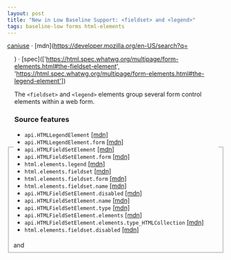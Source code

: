 ```yaml
---
layout: post
title: "New in Low Baseline Support: <fieldset> and <legend>"
tags: baseline-low forms html-elements
---
```


[caniuse](https://caniuse.com/?search=fieldset) · [mdn](https://developer.mozilla.org/en-US/search?q=<fieldset> and <legend>) · [spec](['https://html.spec.whatwg.org/multipage/form-elements.html#the-fieldset-element', 'https://html.spec.whatwg.org/multipage/form-elements.html#the-legend-element'])

The `<fieldset>` and `<legend>` elements group several form control elements within a web form.

### Source features

- ``api.HTMLLegendElement`` [[mdn]](https://developer.mozilla.org/en-US/search?q=api.HTMLLegendElement)
- ``api.HTMLLegendElement.form`` [[mdn]](https://developer.mozilla.org/en-US/search?q=api.HTMLLegendElement.form)
- ``api.HTMLFieldSetElement`` [[mdn]](https://developer.mozilla.org/en-US/search?q=api.HTMLFieldSetElement)
- ``api.HTMLFieldSetElement.form`` [[mdn]](https://developer.mozilla.org/en-US/search?q=api.HTMLFieldSetElement.form)
- ``html.elements.legend`` [[mdn]](https://developer.mozilla.org/en-US/search?q=html.elements.legend)
- ``html.elements.fieldset`` [[mdn]](https://developer.mozilla.org/en-US/search?q=html.elements.fieldset)
- ``html.elements.fieldset.form`` [[mdn]](https://developer.mozilla.org/en-US/search?q=html.elements.fieldset.form)
- ``html.elements.fieldset.name`` [[mdn]](https://developer.mozilla.org/en-US/search?q=html.elements.fieldset.name)
- ``api.HTMLFieldSetElement.disabled`` [[mdn]](https://developer.mozilla.org/en-US/search?q=api.HTMLFieldSetElement.disabled)
- ``api.HTMLFieldSetElement.name`` [[mdn]](https://developer.mozilla.org/en-US/search?q=api.HTMLFieldSetElement.name)
- ``api.HTMLFieldSetElement.type`` [[mdn]](https://developer.mozilla.org/en-US/search?q=api.HTMLFieldSetElement.type)
- ``api.HTMLFieldSetElement.elements`` [[mdn]](https://developer.mozilla.org/en-US/search?q=api.HTMLFieldSetElement.elements)
- ``api.HTMLFieldSetElement.elements.type_HTMLCollection`` [[mdn]](https://developer.mozilla.org/en-US/search?q=api.HTMLFieldSetElement.elements.type_HTMLCollection)
- ``html.elements.fieldset.disabled`` [[mdn]](https://developer.mozilla.org/en-US/search?q=html.elements.fieldset.disabled)
